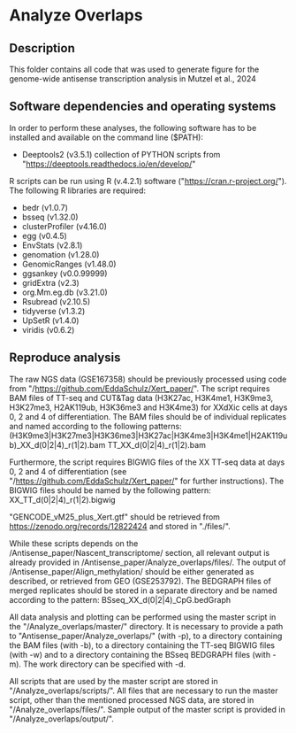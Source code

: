 # Analyze Overlaps

## Description
This folder contains all code that was used to generate figure for the genome-wide antisense transcription analysis in Mutzel et al., 2024 

## Software dependencies and operating systems
In order to perform these analyses, the following software has to be installed and available on the command line ($PATH):
- Deeptools2 (v3.5.1) collection of PYTHON scripts from "https://deeptools.readthedocs.io/en/develop/"

R scripts can be run using R (v.4.2.1) software ("https://cran.r-project.org/"). The following R libraries are required:
- bedr (v1.0.7)
- bsseq (v1.32.0)
- clusterProfiler (v4.16.0)
- egg (v0.4.5)
- EnvStats (v2.8.1)
- genomation (v1.28.0)
- GenomicRanges (v1.48.0)
- ggsankey (v0.0.99999)
- gridExtra (v2.3)
- org.Mm.eg.db (v3.21.0)
- Rsubread (v2.10.5)
- tidyverse (v1.3.2)
- UpSetR (v1.4.0)
- viridis (v0.6.2)


## Reproduce analysis
The raw NGS data (GSE167358) should be previously processed using code from "/https://github.com/EddaSchulz/Xert_paper/". The script requires BAM files of TT-seq and CUT&Tag data (H3K27ac, H3K4me1, H3K9me3, H3K27me3, H2AK119ub, H3K36me3 and H3K4me3) for XXdXic cells at days 0, 2 and 4 of differentiation.
The BAM files should be of individual replicates and named according to the following patterns:
(H3K9me3|H3K27me3|H3K36me3|H3K27ac|H3K4me3|H3K4me1|H2AK119ub)_XX_d(0|2|4)_r(1|2).bam
TT_XX_d(0|2|4)_r(1|2).bam

Furthermore, the script requires BIGWIG files of the XX TT-seq data at days 0, 2 and 4 of differentiation (see "/https://github.com/EddaSchulz/Xert_paper/" for further instructions).
The BIGWIG files should be named by the following pattern:
XX_TT_d(0|2|4)_r(1|2).bigwig

"GENCODE_vM25_plus_Xert.gtf" should be retrieved from https://zenodo.org/records/12822424 and stored in "./files/".

While these scripts depends on the /Antisense_paper/Nascent_transcriptome/ section, all relevant output is already provided in /Antisense_paper/Analyze_overlaps/files/. The output of /Antisense_paper/Align_methylation/ should be either generated as described, or retrieved from GEO (GSE253792). The BEDGRAPH files of merged replicates should be stored in a separate directory and be named according to the pattern:
BSseq_XX_d(0|2|4)_CpG.bedGraph

All data analysis and plotting can be performed using the master script in the "/Analyze_overlaps/master/" directory. It is necessary to provide a path to "Antisense_paper/Analyze_overlaps/" (with -p), to a directory containing the BAM files (with -b), to a directory containing the TT-seq BIGWIG files (with -w) and to a directory containing the BSseq BEDGRAPH files (with -m).
The work directory can be specified with -d.


All scripts that are used by the master script are stored in "/Analyze_overlaps/scripts/". All files that are necessary to run the master script, other than the mentioned processed NGS data, are stored in "/Analyze_overlaps/files/". Sample output of the master script is provided in "/Analyze_overlaps/output/". 
